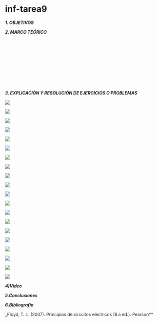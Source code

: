 # inf-tarea9
***1. OBJETIVOS***


***2. MARCO TEÓRICO*** 

![]()

![]()

![]()

![]()

![]()

![]()

![]()

![]()

![]()

![]()

![]()

![]()

***3. EXPLICACIÓN Y RESOLUCIÓN DE EJERCICIOS O PROBLEMAS***

![](https://github.com/smvaca2/inf-tarea9/blob/336971d6aa4b3694e20ff865e36452eabe32af03/a.PNG)

![](https://github.com/smvaca2/inf-tarea9/blob/336971d6aa4b3694e20ff865e36452eabe32af03/b.PNG)

![](https://github.com/smvaca2/inf-tarea9/blob/336971d6aa4b3694e20ff865e36452eabe32af03/c.PNG)

![](https://github.com/smvaca2/inf-tarea9/blob/336971d6aa4b3694e20ff865e36452eabe32af03/d.PNG)

![](https://github.com/smvaca2/inf-tarea9/blob/336971d6aa4b3694e20ff865e36452eabe32af03/e.PNG)

![](https://github.com/smvaca2/inf-tarea9/blob/336971d6aa4b3694e20ff865e36452eabe32af03/f.PNG)

![](https://github.com/smvaca2/inf-tarea9/blob/336971d6aa4b3694e20ff865e36452eabe32af03/g.PNG)

![](https://github.com/smvaca2/inf-tarea9/blob/336971d6aa4b3694e20ff865e36452eabe32af03/h.PNG)

![](https://github.com/smvaca2/inf-tarea9/blob/336971d6aa4b3694e20ff865e36452eabe32af03/i.PNG)

![](https://github.com/smvaca2/inf-tarea9/blob/336971d6aa4b3694e20ff865e36452eabe32af03/k.PNG)

![](https://github.com/smvaca2/inf-tarea9/blob/336971d6aa4b3694e20ff865e36452eabe32af03/l.PNG)

![](https://github.com/smvaca2/inf-tarea9/blob/336971d6aa4b3694e20ff865e36452eabe32af03/m.PNG)

![](https://github.com/smvaca2/inf-tarea9/blob/336971d6aa4b3694e20ff865e36452eabe32af03/n.PNG)

![](https://github.com/smvaca2/inf-tarea9/blob/336971d6aa4b3694e20ff865e36452eabe32af03/o.PNG)

![](https://github.com/smvaca2/inf-tarea9/blob/336971d6aa4b3694e20ff865e36452eabe32af03/p.PNG)

![](https://github.com/smvaca2/inf-tarea9/blob/336971d6aa4b3694e20ff865e36452eabe32af03/q.PNG)

![](https://github.com/smvaca2/inf-tarea9/blob/336971d6aa4b3694e20ff865e36452eabe32af03/r.PNG)

![](https://github.com/smvaca2/inf-tarea9/blob/336971d6aa4b3694e20ff865e36452eabe32af03/s.PNG)

![](https://github.com/smvaca2/inf-tarea9/blob/336971d6aa4b3694e20ff865e36452eabe32af03/t.PNG)

![](https://github.com/smvaca2/inf-tarea9/blob/336971d6aa4b3694e20ff865e36452eabe32af03/u.PNG)

***4)Video***



***5.Conclusiones***


***6.Bibliografía***

_Floyd, T. L. (2007). Principios de circuitos electricos (8.a ed.). Pearson**
